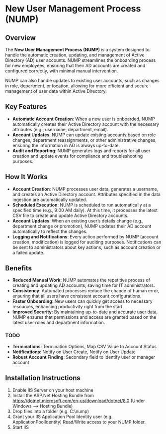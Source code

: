 # New User Management Process (NUMP)

## Overview
The **New User Management Process (NUMP)** is a system designed to handle the automatic creation, updating, and management of Active Directory (AD) user accounts. NUMP streamlines the onboarding process for new employees, ensuring that their AD accounts are created and configured correctly, with minimal manual intervention.

NUMP can also handle updates to existing user accounts, such as changes in role, department, or location, allowing for more efficient and secure management of user data within Active Directory.

## Key Features
- **Automatic Account Creation**: When a new user is onboarded, NUMP automatically creates their Active Directory account with the necessary attributes (e.g., username, department, email).
- **Account Updates**: NUMP can update existing accounts based on role changes, department reassignments, or other administrative changes, ensuring the information in AD is always up-to-date.
- **Audit and Reporting**: NUMP generates logs and reports for all user creation and update events for compliance and troubleshooting purposes.

## How It Works
- **Account Creation**: NUMP processes user data, generates a username, and creates an Active Directory account. Attributes specified in the data ingestion are automatically updated.
- **Scheduled Execution**: NUMP is scheduled to run automatically at a specified time (e.g., 9:00 AM daily). At this time, it processes the latest CSV file to create and update Active Directory accounts.
- **Account Updates**: When an existing user’s details change (e.g., department change or promotion), NUMP updates their AD account automatically to reflect the changes.
- **Logging and Notifications**: Every action performed by NUMP (account creation, modification) is logged for auditing purposes. Notifications can be sent to administrators about key actions, such as account creation or a failed update.

## Benefits
- **Reduced Manual Work**: NUMP automates the repetitive process of creating and updating AD accounts, saving time for IT administrators.
- **Consistency**: Automated processes reduce the chance of human error, ensuring that all users have consistent account configurations.
- **Faster Onboarding**: New users can quickly get access to necessary resources, enhancing productivity right from the start.
- **Improved Security**: By maintaining up-to-date and accurate user data, NUMP ensures that permissions and access are granted based on the latest user roles and department information.

### TODO
- **Terminations**: Termination Options, Map CSV Value to Account Status
- **Notifications**: Notify on User Create, Notify on User Update
- **Robust Account Finding**: Secondary field to identify user or manager account

## Installation Instructions
1. Enable IIS Server on your host machine
2. Install the ASP.Net Hosting Bundle from https://dotnet.microsoft.com/en-us/download/dotnet/8.0 (Under Windows --> Hosting Bundle)
3. Drop files into a folder (e.g. C:\nump)
4. Grant your IIS Application Pool Identity user (e.g. ApplicationPoolIdentity) Read/Write access to your NUMP folder.
5. Start IIS
